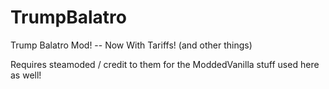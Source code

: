 # TrumpBalatro
Trump Balatro Mod! -- Now With Tariffs! (and other things)

Requires steamoded / credit to them for the ModdedVanilla stuff used here as well!
